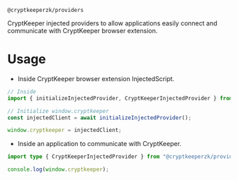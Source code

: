 `@cryptkeeperzk/providers`

CryptKeeper injected providers to allow applications easily connect and communicate with CryptKeeper browser extension.

# Usage

- Inside CryptKeeper browser extension InjectedScript.

```ts
// Inside
import { initializeInjectedProvider, CryptKeeperInjectedProvider } from "@cryptkeeperzk/providers";

// Initialize window.cryptkeeper
const injectedClient = await initializeInjectedProvider();

window.cryptkeeper = injectedClient;
```

- Inside an application to communicate with CryptKeeper.

```ts
import type { CryptKeeperInjectedProvider } from "@cryptkeeperzk/providers";

console.log(window.cryptkeeper);
```
